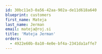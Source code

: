 ```yaml
---
id: 30bc11e3-0a56-42aa-902a-de11d618a640
blueprint: customers
first_name: Mateja
last_name: Jerman
email: mateja@roj.si
title: 'Mateja Jerman'
orders:
  - 4922e60b-8a10-4e0e-bf4a-2341da1affe7
---
```

